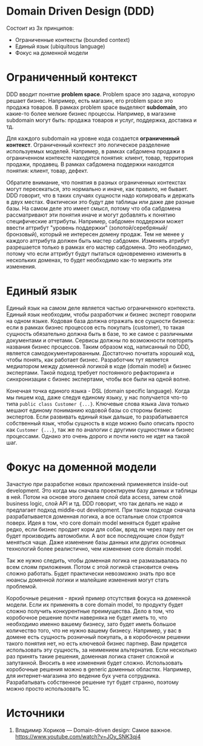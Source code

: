 # Domain Driven Design (DDD)
Состоит из 3х принципов: 
- Ограниченные контексты (bounded context)
- Единый язык (ubiquitous language)
- Фокус на доменной модели

# Ограниченный контекст
DDD вводит понятие **problem space**. Problem space это задача, которую решает бизнес. Например, есть магазин, его problem 
space это продажа товаров. В рамках problem space выделяют **subdomain**, это какие-то более мелкие бизнес процессы. 
Например, в магазине subdomain могут быть: продажа товаров и услуг, поддержка, доставка и тд.

Для каждого subdomain на уровне кода создается **ограниченный контекст**. Ограниченный контекст это логическое 
разделение используемых моделей. Например, в рамках сабдомена продажи в ограниченном контексте находятся понятия: 
клиент, товар, территория продажи, продавец. В рамках сабдомена поддержки находятся понятия: клиент, товар, дефект.

Обратите внимание, что понятия в разных ограниченных контекстах могут пересекаться, это нормально и иначе, как правило, 
не бывает. DDD говорит, что в таких случаях сущности надо копировать и держать в двух местах. Фактически это будут две
таблицы или даже две разные базы. На самом деле это имеет смысл, потому что оба сабдомена рассматривают эти понятия 
иначе и могут добавлять к понятию специфические аттрибуты. Например, сабдомен поддержки может ввести аттрибут "уровень
поддержки" (золотой/серебряный/бронзовый), который не интересен домену продаж. Тем не менее у каждого аттрибута должен
быть мастер сабдомен. Изменять атрибут разрешается только в рамках его мастер сабдомена. Это необходимо, потому что 
если аттрибут будут пытаться одновременно изменить в нескольких доменах, то будет необходимо как-то мержить эти изменения.

# Единый язык
Единый язык на самом деле является частью ограниченного контекста. Единый язык необходим, чтобы разработчик и бизнес 
эксперт говорили на одном языке. Кодовая база должна отражать все сущности бизнеса: если в рамках бизнес процессов есть
покупать (customer), то такая сущность обязательно должна быть в базе, то же самое с различными документами и отчетами.
Сервисы должны по возможности повторять названия бизнес процессов. Таким образом код, написанный по DDD, является
самодокументированным. Достаточно почитать хороший код, чтобы понять, как работает бизнес. Разработчик тут является 
медиатором между доменной логикой в коде (domain model) и бизнес экспертами. Такой подход требует постоянного рефакторинга и 
синхронизации с бизнес экспертами, чтобы все были на одной волне. 

Конечная точка единого языка - DSL (domain specific language). Когда мы пишем код, даже следуя единому языку, у нас 
получается что-то типа `public class Customer {...}`. Ключевые слова языка Java только мешают единому пониманию кодовой
базы со стороны бизнес экспертов. Если развивать единый язык дальше, то разрабатывается собственный язык, чтобы 
сущность в коде можно было описать просто как `Customer {...}`, так же по аналогии с другими сущностями и бизнес 
процессами. Однако это очень дорого и почти никто не идет на такой шаг. 

# Фокус на доменной модели
Зачастую при разработке новых приложений применяется inside-out development. Это когда мы сначала проектируем базу 
данных и таблицы в ней. Потом на основе этого делаем слой data access, затем слой business logic, слой API и тд. 
DDD говорит, что так делать не надо и предлагает подход middle-out development. При таком подходе сначала 
разрабатывается доменная логика, а все остальные слои строятся поверх. Идея в том, что core domain 
model меняться будет крайне редко, если бизнес продает корм для собак, вряд ли через пару лет он будет производить 
автомобили. А вот все последующие слои будут меняться чаще. Даже изменение базы данных или других основных технологий 
более реалистично, чем изменение core domain model.

Так же нужно следить, чтобы доменная логика не размазывалась по всем слоям приложения. Потом с этой логикой становится 
очень сложно работать. Будет практически невозможно знать про все нюансы доменной логики и малейшие изменения могут 
стать проблемой.

Коробочные решения - яркий пример отсутствия фокуса на доменной модели. Если их применять в core domain model, то 
продукту будет сложно получить конкурентные преимущества. Дело в том, что коробочное решение почти наверняка не будет 
иметь то, что необходимо именно вашему бизнесу, зато будет иметь большое количество того, что не нужно вашему бизнесу.
Например, у вас в домене есть сущность розничный покупать, а в коробочном решении такого понятия нет, но есть 
ключевой бизнес партнер. Вам придется использовать эту сущность, за неимением альтернатив. Если несколько раз принять
такие решения, доменная логика станет сложной и запутанной. Вносить в нее изменения будет сложно. Использовать коробочные
решения можно в generic доменных областях. Например, для интернет-магазина это ведение бух учета сотрудника. 
Разрабатывать собственное решение тут будет странно, поэтому можно просто использовать 1С. 

# Источники
1) Владимир Хориков — Domain-driven design: Cамое важное. https://www.youtube.com/watch?v=JOy_SNK3qj4